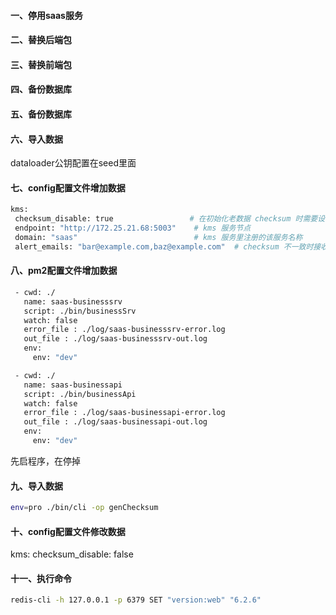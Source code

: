 #### 一、停用saas服务
#### 二、替换后端包
#### 三、替换前端包
#### 四、备份数据库
#### 五、备份数据库
#### 六、导入数据
dataloader公钥配置在seed里面
#### 七、config配置文件增加数据
 ```bash
kms:
  checksum_disable: true                 # 在初始化老数据 checksum 时需要设置成 true，初始化后再设置成 false 以开启 checksum 功能
  endpoint: "http://172.25.21.68:5003"    # kms 服务节点
  domain: "saas"                          # kms 服务里注册的该服务名称
  alert_emails: "bar@example.com,baz@example.com"  # checksum 不一致时接收邮件告警的邮箱
 ```
#### 八、pm2配置文件增加数据
 ```bash
  - cwd: ./
    name: saas-businesssrv
    script: ./bin/businessSrv
    watch: false
    error_file : ./log/saas-businesssrv-error.log
    out_file : ./log/saas-businesssrv-out.log
    env:
      env: "dev"

  - cwd: ./
    name: saas-businessapi
    script: ./bin/businessApi
    watch: false
    error_file : ./log/saas-businessapi-error.log
    out_file : ./log/saas-businessapi-out.log
    env:
      env: "dev"
 ```
 先启程序，在停掉
#### 九、导入数据
 ```bash
env=pro ./bin/cli -op genChecksum
 ```
#### 十、config配置文件修改数据
 kms:
  checksum_disable: false
 
#### 十一、执行命令
 ```bash
 redis-cli -h 127.0.0.1 -p 6379 SET "version:web" "6.2.6"
 ```
